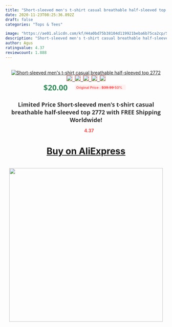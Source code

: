 ```yaml
---
title: "Short-sleeved men's t-shirt casual breathable half-sleeved top  2772"
date: 2020-11-23T08:25:36.892Z
draft: false
categories: "Tops & Tees"

image: "https://ae01.alicdn.com/kf/H4a0bd75b38104d119921beba6b75ca2cp/Short-sleeved-men-s-t-shirt-casual-breathable-half-sleeved-top-2772.jpg"
description: "Short-sleeved men's t-shirt casual breathable half-sleeved top  2772"
author: Agus
ratingvalue: 4.37
reviewcount: 1.888
---
```

<br>
<div style="text-align: center;">
<a href="https://s.click.aliexpress.com/e/_A8j4Lj" target="_blank" rel="nofollow noopener noreferrer"><img alt="Short-sleeved men's t-shirt casual breathable half-sleeved top  2772" class="magnifier-image" src="https://ae01.alicdn.com/kf/H4a0bd75b38104d119921beba6b75ca2cp/Short-sleeved-men-s-t-shirt-casual-breathable-half-sleeved-top-2772.jpg_640x640.jpg">
<br>
<img style="border:1px solid salmon" src="https://ae01.alicdn.com/kf/H4a0bd75b38104d119921beba6b75ca2cp/Short-sleeved-men-s-t-shirt-casual-breathable-half-sleeved-top-2772.jpg_120x120.jpg">&nbsp;&nbsp;<img style="border:1px solid salmon" src="_120x120.jpg">&nbsp;&nbsp;<img style="border:1px solid salmon" src="_120x120.jpg">&nbsp;&nbsp;<img style="border:1px solid salmon" src="_120x120.jpg">&nbsp;&nbsp;<img style="border:1px solid salmon" src="_120x120.jpg"></a></div><br0>
<div style="text-align: center;"><span style="background-color: white; border: 0px; box-sizing: border-box; color: seagreen; display: inline-block; font-family: &quot;open sans&quot; , &quot;arial&quot; , &quot;helvetica&quot; , sans-serif , &quot;heiti&quot;; font-size: 24px; font-stretch: inherit; font-weight: 700; line-height: inherit; margin: 0px 10px 0px 0px; padding: 0px; vertical-align: middle;">$20.00 </span>
<span style="background: rgb(255 , 241 , 241); border-radius: 3px; border: 0px; box-sizing: border-box; color: #ff4747; display: inline-block; font-family: inherit; font-size: 12px; font-stretch: inherit; font-style: inherit; font-variant: inherit; font-weight: 600; line-height: inherit; margin: 0px; padding: 2px 5px; transform: scale(0.9); vertical-align: middle;">Original Price : <b style="text-decoration: line-through;">$39.99 </b> 50%&nbsp;&nbsp;</span></div>
<h1 style="color: #333333; display: inline-block; font-family: &quot;open sans&quot; , &quot;arial&quot; , &quot;helvetica&quot; , sans-serif , &quot;heiti&quot;; font-size: 18px; font-stretch: inherit; font-weight: 700; text-align: center;">Limited Price Short-sleeved men's t-shirt casual breathable half-sleeved top  2772 with FREE Shipping Worldwide!</h1>
<div style="color: #ff4747; text-align: center;">
<img src="https://4.bp.blogspot.com/-M0ZcTcb-5uY/XleCXlxnR4I/AAAAAAAAAEc/OrjgMkXV1oMQFaCRZj5HQwOCBcu3w1FegCPcBGAYYCw/s1600/star.png" style="height: 15px;">&nbsp;<b>4.37</b></div>
<div class="button_cont" align="center"><a class="buynow_a" href="https://s.click.aliexpress.com/e/_A8j4Lj" target="_blank" rel="nofollow noopener noreferrer"><H1>Buy on AliExpress</H1></a></div><br>
<div class="separator" style="clear: both; text-align: center;">
<img src="https://lh3.googleusercontent.com/-pTy5HemUv9M/XlePHvY0dAI/AAAAAAAAAE4/0nX5iRUoIWY8eMW9Dpxeirr157OZliDIgCLcBGAsYHQ/s1600/badge.gif" width="480">
</div>

